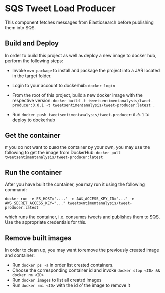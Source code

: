 # SQS Tweet Load Producer

This component fetches messages from Elasticsearch before publishing them into SQS.

## Build and Deploy
In order to build this project as well as deploy a new image to docker hub, perform the following steps:

* Invoke `mvn package` to install and package the project into a JAR located in the target folder.

* Login to your account to dockerhub: `docker login`
* From the root of this project, build a new docker image with the respective version: `docker build -t tweetsentimentanalysis/tweet-producer:0.0.1 -t tweetsentimentanalysis/tweet-producer:latest .`
* Run `docker push tweetsentimentanalysis/tweet-producer:0.0.1` to deploy to dockerhub

## Get the container
If you do not want to build the container by your own, you may use the following to get the image from DockerHub:
`docker pull tweetsentimentanalysis/tweet-producer:latest `

## Run the container
After you have built the container, you may run it using the following command: 
```
docker run -e ES_HOST='....' -e AWS_ACCESS_KEY_ID="..." -e AWS_SECRET_ACCESS_KEY="..." tweetsentimentanalysis/tweet-producer:latest
```

which runs the container, i.e. consumes tweets and publishes them to SQS.
Use the appropriate credentials for this.

## Remove built images
In order to clean up, you may want to remove the previously created image and container:

* Run `docker ps -a` in order list created containers.
* Choose the corresponding container id and invoke `docker stop <ID> && docker rm <ID>`
* Run `docker images` to list all created images
* Run `docker rmi <ID>` with the id of the image to remove it
